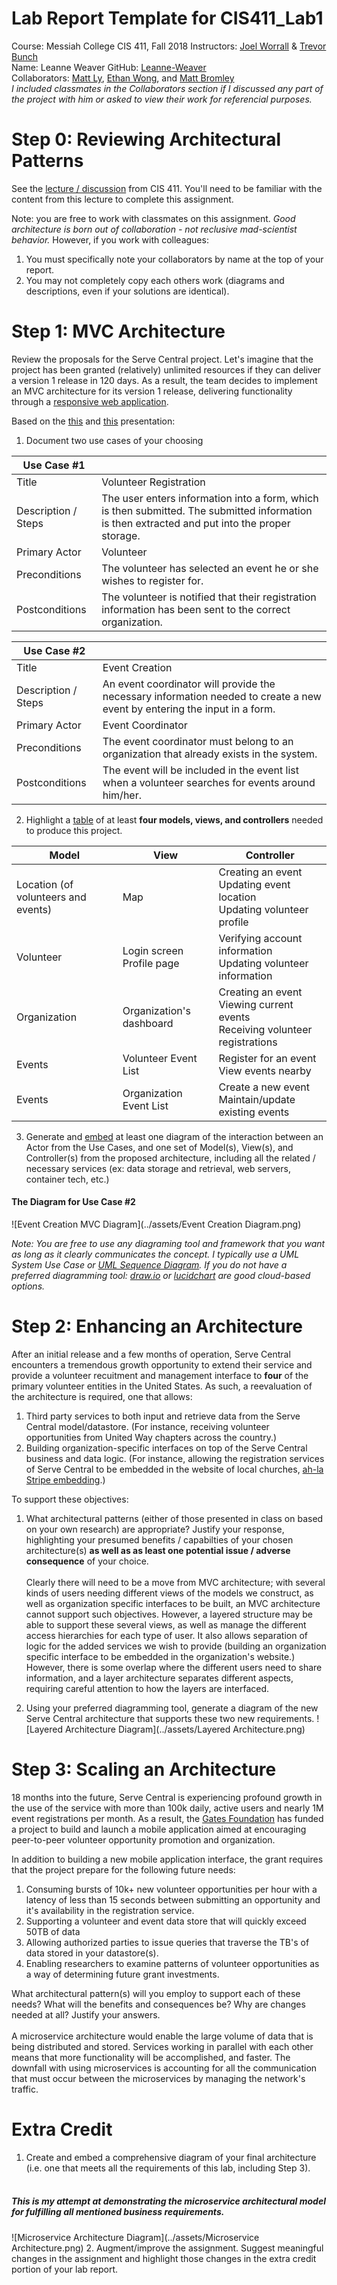 # Lab Report Template for CIS411_Lab1
Course: Messiah College CIS 411, Fall 2018
Instructors: [Joel Worrall](https://github.com/tangollama) & [Trevor Bunch](https://github.com/trevordbunch)<br>
Name: Leanne Weaver
GitHub: [Leanne-Weaver](https://github.com/Leanne-Weaver)<br>
Collaborators: [Matt Ly](https://github.com/MattLy21), [Ethan Wong](https://github.com/ethanwwm), and [Matt Bromley](https://github.com/mb1628)<br />
*I included classmates in the Collaborators section if I discussed any part of the project with him or asked to view their work for referencial purposes.*


# Step 0: Reviewing Architectural Patterns
See the [lecture / discussion](https://docs.google.com/presentation/d/1nUcy63FWPFYO3OJmERJpMjEtdaFtaIBbuUkpmNRVRas/edit#slide=id.g45345bd5ea_0_136) from CIS 411. You'll need to be familiar with the content from this lecture to complete this assignment.

Note: you are free to work with classmates on this assignment. _Good architecture is born out of collaboration - not reclusive mad-scientist behavior._ However, if you work with colleagues:

1. You must specifically note your collaborators by name at the top of your report.
2. You may not completely copy each others work (diagrams and descriptions, even if your solutions are identical).

# Step 1: MVC Architecture
Review the proposals for the Serve Central project. Let's imagine that the project has been granted (relatively) unlimited resources if they can deliver a version 1 release in 120 days. As a result, the team decides to implement an MVC architecture for its version 1 release, delivering functionality through a [responsive web application](https://en.wikipedia.org/wiki/Responsive_web_design). 

Based on the [this](https://docs.google.com/presentation/d/1UnU0xU0wF1l8pAB8trtLpdM0yuskx66jTFJzd64nsjU/edit#slide=id.g439b9c6866_2_53) and [this](https://docs.google.com/presentation/d/1-VZfAFoBVr6ijNepKAtRA7JoAQsV2Jlbf2l1WPDMhI0/edit) presentation:

1) Document two use cases of your choosing

| Use Case #1 | |
|---|---|
| Title | Volunteer Registration |
| Description / Steps | The user enters information into a form, which is then submitted. The submitted information is then extracted and put into the proper storage. 
| Primary Actor | Volunteer |
| Preconditions | The volunteer has selected an event he or she wishes to register for. |
| Postconditions | The volunteer is notified that their registration information has been sent to the correct organization. |

| Use Case #2 | |
|---|---|
| Title | Event Creation |
| Description / Steps | An event coordinator will provide the necessary information needed to create a new event by entering the input in a form. |
| Primary Actor | Event Coordinator |
| Preconditions | The event coordinator must belong to an organization that already exists in the system.|
| Postconditions | The event will be included in the event list when a volunteer searches for events around him/her. |


2) Highlight a [table](https://www.tablesgenerator.com/markdown_tables) of at least **four models, views, and controllers** needed to produce this project.

| Model | View | Controller |
|---|---|---|
| Location (of volunteers and events)| Map | Creating an event <br /> Updating event location <br /> Updating volunteer profile |
| Volunteer | Login screen <br /> Profile page | Verifying account information <br /> Updating volunteer information |
| Organization | Organization's dashboard | Creating an event <br /> Viewing current events <br /> Receiving volunteer registrations |
| Events | Volunteer Event List | Register for an event <br /> View events nearby |
| Events | Organization Event List | Create a new event <br /> Maintain/update existing events |

3) Generate and [embed](https://github.com/adam-p/markdown-here/wiki/Markdown-Cheatsheet#images) at least one diagram of the interaction between an Actor from the Use Cases, and one set of Model(s), View(s), and Controller(s) from the proposed architecture, including all the related / necessary services (ex: data storage and retrieval, web servers, container tech, etc.)

#### The Diagram for Use Case #2
![Event Creation MVC Diagram](../assets/Event Creation Diagram.png)

_Note: You are free to use any diagraming tool and framework that you want as long as it clearly communicates the concept. I typically use a UML System Use Case or [UML Sequence Diagram](https://www.uml-diagrams.org/index-examples.html).  If you do not have a preferred diagramming tool: [draw.io](http://draw.io) or [lucidchart](http://lucidchart.com) are good cloud-based options._

# Step 2: Enhancing an Architecture
After an initial release and a few months of operation, Serve Central encounters a tremendous growth opportunity to extend their service and provide a volunteer recuitment and management interface to __four__ of the primary volunteer entities in the United States. As such, a reevaluation of the architecture is required, one that allows:

1. Third party services to both input and retrieve data from the Serve Central model/datastore. (For instance, receiving volunteer opportunities from United Way chapters across the country.)
2. Building organization-specific interfaces on top of the Serve Central business and data logic. (For instance, allowing the registration services of Serve Central to be embedded in the website of local churches, [ah-la Stripe embedding](https://stripe.com/payments/elements).)

To support these objectives:
1. What architectural patterns (either of those presented in class on based on your own research) are appropriate? Justify your response, highlighting your presumed benefits / capabilties of your chosen architecture(s) **as well as as least one potential issue / adverse consequence** of your choice. <br /><br />
Clearly there will need to be a move from MVC architecture; with several kinds of users needing different views of the 
models we construct, as well as organization specific interfaces to be built, an MVC architecture cannot support such 
objectives. However, a layered structure may be able to support these several views, as well as manage the different 
access hierarchies for each type of user. It also allows separation of logic for the added services we wish to provide 
(building an organization specific interface to be embedded in the organization's website.)
However, there is some overlap where the different users need to share information, and a layer architecture separates 
different aspects, requiring careful attention to how the layers are interfaced. 

2. Using your preferred diagramming tool, generate a diagram of the new Serve Central architecture that supports these two new requirements.
![Layered Architecture Diagram](../assets/Layered Architecture.png)
# Step 3: Scaling an Architecture
18 months into the future, Serve Central is experiencing profound growth in the use of the service with more than 100k daily, active users and nearly 1M event registrations per month. As a result, the [Gates Foundation](https://www.gatesfoundation.org/) has funded a project to build and launch a mobile application aimed at encouraging peer-to-peer volunteer opportunity promotion and organization. 

In addition to building a new mobile application interface, the grant requires that the project prepare for the following future needs:

1. Consuming bursts of 10k+ new volunteer opportunities per hour with a latency of less than 15 seconds between submitting an opportunity and it's availability in the registration service.
2. Supporting a volunteer and event data store that will quickly exceed 50TB of data
3. Allowing authorized parties to issue queries that traverse the TB's of data stored in your datastore(s).
4. Enabling researchers to examine patterns of volunteer opportunities as a way of determining future grant investments.

What architectural pattern(s) will you employ to support each of these needs? What will the benefits and consequences be? Why are changes needed at all? Justify your answers. <br /><br />
A microservice architecture would enable the large volume of data that is being distributed and stored. Services working
in parallel with each other means that more functionality will be accomplished, and faster. The downfall with using
microservices is accounting for all the communication that must occur between the microservices by managing the network's
traffic.

# Extra Credit
1. Create and embed a comprehensive diagram of your final architecture (i.e. one that meets all the requirements of this lab, including Step 3).<br /><br />
##### This is my attempt at demonstrating the microservice architectural model for fulfilling all mentioned business requirements.
![Microservice Architecture Diagram](../assets/Microservice Architecture.png)
2. Augment/improve the assignment. Suggest meaningful changes in the assignment and highlight those changes in the extra credit portion of your lab report.